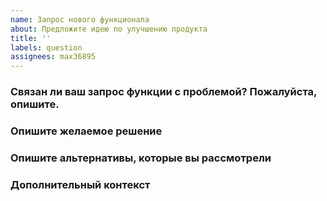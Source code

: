 ```yaml
---
name: Запрос нового функционала
about: Предложите идею по улучшению продукта
title: ''
labels: question
assignees: max36895
---
```


### Связан ли ваш запрос функции с проблемой? Пожалуйста, опишите.

### Опишите желаемое решение

### Опишите альтернативы, которые вы рассмотрели

### Дополнительный контекст
